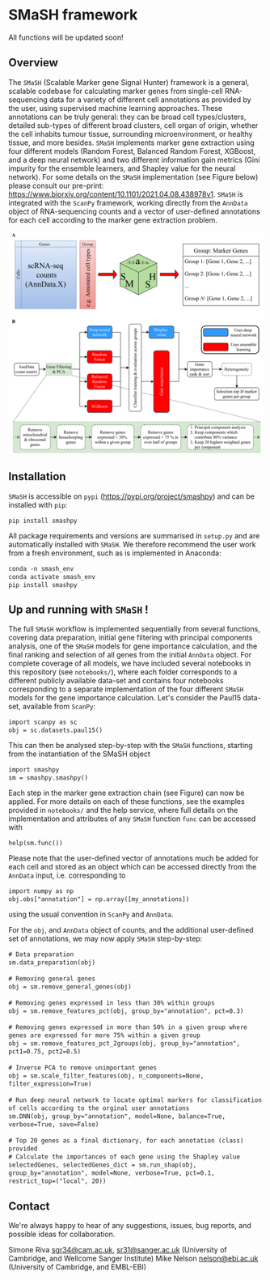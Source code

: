 # SMaSH framework

All functions will be updated soon!

## Overview 
The ```SMaSH``` (Scalable Marker gene Signal Hunter) framework is a general, scalable codebase for calculating marker genes from single-cell RNA-sequencing
data for a variety of different cell annotations as provided by the user, using supervised machine learning approaches.  These annotations can be truly general:
they can be broad cell types/clusters, detailed sub-types of different broad clusters, cell organ of origin, whether the cell inhabits tumour tissue, surrounding
microenvironment, or healthy tissue, and more besides. ```SMaSH``` implements marker gene extraction using four different models (Random Forest, Balanced Random Forest, XGBoost,
and a deep neural network) and two different information gain metrics (Gini impurity for the ensemble learners, and Shapley value for the neural network). For some details
on the ```SMaSH``` implementation (see Figure below) please consult our pre-print: https://www.biorxiv.org/content/10.1101/2021.04.08.438978v1. ```SMaSH``` is integrated with the ```ScanPy``` framework, working directly from the ```AnnData```
object of RNA-sequencing counts and a vector of user-defined annotations for each cell according to the marker gene extraction problem. 

<!-- <img src="images/SMaSH_flowchart.png"> -->
<img src="images/SMaSH_framework.png">

## Installation
```SMaSH``` is accessible on ```pypi``` (https://pypi.org/project/smashpy) and can be installed with ```pip```:

```
pip install smashpy
```
All package requirements and versions are summarised in ```setup.py``` and are automatically installed with ```SMaSH```. We therefore recommend the user
work from a fresh environment, such as is implemented in Anaconda:

``` 
conda -n smash_env 
conda activate smash_env
pip install smashpy
```

## Up and running with ```SMaSH``` ! 
The full ```SMaSH``` workflow is implemented sequentially from several functions, covering data preparation, initial gene filtering with principal components analysis, one of the
```SMaSH``` models for gene importance calculation, and the final ranking and selection of all genes from the initial ```AnnData``` object. For complete coverage of all models, we 
have included several notebooks in this repository (see ```notebooks/```), where each folder corresponds to a different publicly available data-set and contains four notebooks 
corresponding to a separate implementation of the four different ```SMaSH``` models for the gene importance calculation. Let's consider the Paul15 data-set, available from ```ScanPy```:

```
import scanpy as sc
obj = sc.datasets.paul15()
```

This can then be analysed step-by-step with the ```SMaSH``` functions, starting from the instantiation of the SMaSH object

```
import smashpy
sm = smashpy.smashpy()
```

Each step in the marker gene extraction chain (see Figure) can now be applied. For more details on each of these functions, see the examples provided in ```notebooks/``` and
the help service, where full details on the implementation and attributes of any ```SMaSH``` function ```func``` can be accessed with 

```
help(sm.func())
```

 Please note that the user-defined vector of annotations much be added for each cell
and stored as an object which can be accessed directly from the ```AnnData``` input, i.e. corresponding to

```
import numpy as np
obj.obs["annotation"] = np.array([my_annotations])
```

using the usual convention in ```ScanPy``` and ```AnnData```. 

For the ```obj```, and ```AnnData``` object of counts, and the additional user-defined set of annotations, we may now apply ```SMaSH``` step-by-step:

```
# Data preparation
sm.data_preparation(obj)

# Removing general genes
obj = sm.remove_general_genes(obj)

# Removing genes expressed in less than 30% within groups
obj = sm.remove_features_pct(obj, group_by="annotation", pct=0.3)

# Removing genes expressed in more than 50% in a given group where genes are expressed for more 75% within a given group
obj = sm.remove_features_pct_2groups(obj, group_by="annotation", pct1=0.75, pct2=0.5)

# Inverse PCA to remove unimportant genes
obj = sm.scale_filter_features(obj, n_components=None, filter_expression=True)

# Run deep neural network to locate optimal markers for classification of cells according to the orginal user annotations
sm.DNN(obj, group_by="annotation", model=None, balance=True, verbose=True, save=False)

# Top 20 genes as a final dictionary, for each annotation (class) provided
# Calculate the importances of each gene using the Shapley value
selectedGenes, selectedGenes_dict = sm.run_shap(obj, group_by="annotation", model=None, verbose=True, pct=0.1, restrict_top=("local", 20))

```

## Contact
We're always happy to hear of any suggestions, issues, bug reports, and possible ideas for collaboration.

Simone Riva <sgr34@cam.ac.uk>, <sr31@sanger.ac.uk> (University of Cambridge, and Wellcome Sanger Institute) 
Mike Nelson <nelson@ebi.ac.uk> (University of Cambridge, and EMBL-EBI)